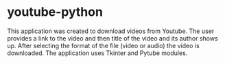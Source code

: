 # youtube-python
This application was created to download videos from Youtube. The user provides a link to the video and then title of the video and its author shows up. After selecting the 
format of the file (video or audio) the video is downloaded. The application uses Tkinter and Pytube modules. 
